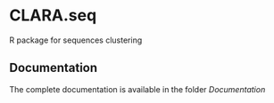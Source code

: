 # CLARA.seq
R package for sequences clustering
## Documentation
The complete documentation is available in the folder *Documentation*
